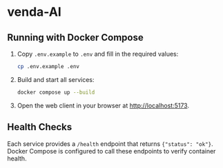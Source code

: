 # venda-AI

## Running with Docker Compose

1. Copy `.env.example` to `.env` and fill in the required values:
   ```bash
   cp .env.example .env
   ```
2. Build and start all services:
   ```bash
   docker compose up --build
   ```
3. Open the web client in your browser at [http://localhost:5173](http://localhost:5173).

## Health Checks

Each service provides a `/health` endpoint that returns `{"status": "ok"}`. Docker Compose is configured to call these endpoints to verify container health.